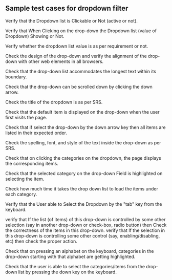 ## Sample test cases for dropdown filter
Verify that the Dropdown list is Clickable or Not (active or not).

Verify that When Clicking on the drop-down the Dropdown list (value of Dropdown) Showing or Not.

Verify whether the dropdown list value is as per requirement or not.

Check the design of the drop-down and verify the alignment of the drop-down with other web elements in all browsers.

Check that the drop-down list accommodates the longest text within its boundary.

Check that the drop-down can be scrolled down by clicking the down arrow.

Check the title of the dropdown is as per SRS.

Check that the default item is displayed on the drop-down when the user first visits the page.

Check that if select the drop-down by the down arrow key then all items are listed in their expected order.

Check the spelling, font, and style of the text inside the drop-down as per SRS.

Check that on clicking the categories on the dropdown, the page displays the corresponding items.

Check that the selected category on the drop-down Field is highlighted on selecting the item.

Check how much time it takes the drop down list to load the items under each category.

Verify that the User able to Select the Dropdown by the "tab" key from the keyboard.

verify that If the list (of items) of this drop-down is controlled by some other selection (say in another drop-down or check-box, radio button) then Check the correctness of the items in this drop-down.
verify that If the selection in this drop-down is controlling some other control (say, enabling/disabling, etc) then check the proper action.

Check that on pressing an alphabet on the keyboard, categories in the drop-down starting with that alphabet are getting highlighted.

Check that the user is able to select the categories/items from the drop-down list by pressing the down key on the keyboard.